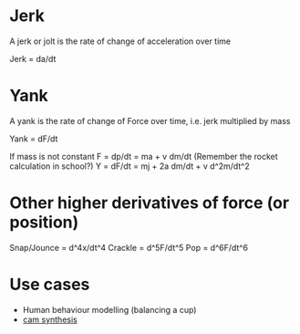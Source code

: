 # Jerk

A jerk or jolt is the rate of change of acceleration over time

Jerk = da/dt

# Yank

A yank is the rate of change of Force over time, i.e. jerk multiplied by mass

Yank = dF/dt

If mass is not constant
F = dp/dt = ma + v dm/dt (Remember the rocket calculation in school?)
Y = dF/dt = mj + 2a dm/dt + v d^2m/dt^2

# Other higher derivatives of force (or position)

Snap/Jounce = d^4x/dt^4
Crackle = d^5F/dt^5
Pop = d^6F/dt^6

# Use cases

- Human behaviour modelling (balancing a cup)
- [cam synthesis](cam%20synthesis.md)
